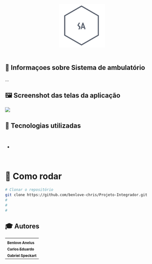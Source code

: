 <h3 align="center">
    <img src="Frontend/img/logo.png" width="150px"> 
    <br><br>
</h3>


## 🔖 Informaçoes sobre Sistema de ambulatório <br/>

...<br>

## 🖼 Screenshot das telas da aplicação <br/>

<img src="assets/ img.png">
<br/>

## 🚀 Tecnologias utilizadas <br/>
<br/>

- 
<br/>


 # 👷 Como rodar

```bash
# Clonar o repositório
git clone https://github.com/benlove-chris/Projeto-Integrador.git
#
#
#

```




## :mortar_board: Autores

<table align="center">
    <tr>
        <td>
            <a href="https://github.com/benlove-chris">
                <sub><b>Benlove Anelus</b></sub>
            </a>
          <br><a href="https://github.com/carlos-landeira">
                <sub><b>Carlos Eduardo</b></sub>
            </a>
          <br><a href="https://github.com/GabrielSpeckart">
                <sub><b>Gabriel Speckart</b></sub>
            </a>
        </td>    
    </tr>
</table>

</html>






